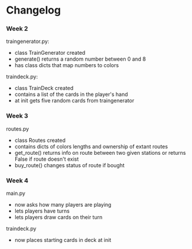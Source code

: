 # Changelog

### Week 2
traingenerator.py:
- class TrainGenerator created
- generate() returns a random number between 0 and 8
- has class dicts that map numbers to colors

traindeck.py:
- class TrainDeck created
- contains a list of the cards in the player's hand
- at init gets five random cards from traingenerator

### Week 3
routes.py
- class Routes created
- contains dicts of colors lengths and ownership of extant routes
- get_route() returns info on route between two given stations or returns False if route doesn't exist
- buy_route() changes status of route if bought


### Week 4
main.py
- now asks how many players are playing
- lets players have turns
- lets players draw cards on their turn

traindeck.py
- now places starting cards in deck at init
